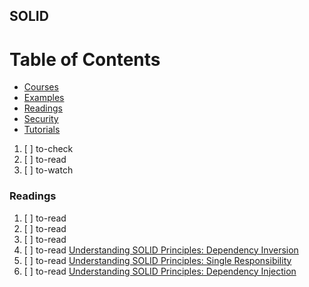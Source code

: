 ## SOLID

# Table of Contents
<!-- MarkdownTOC depth=4 -->
  - [Courses](#courses)
  - [Examples](#examples)
  - [Readings](#readings)
  - [Security](#security)
  - [Tutorials](#tutorials)
<!-- /MarkdownTOC -->

  1. [ ] to-check []()
  1. [ ] to-read []()
  1. [ ] to-watch []()

### Readings

  1. [ ] to-read []()
  1. [ ] to-read []()
  1. [ ] to-read []()
  1. [ ] to-read [Understanding SOLID Principles: Dependency Inversion](https://codeburst.io/understanding-solid-principles-dependency-injection-d570c15560ab)
  1. [ ] to-read [Understanding SOLID Principles: Single Responsibility](https://codeburst.io/understanding-solid-principles-single-responsibility-b7c7ec0bf80)
  1. [ ] to-read [Understanding SOLID Principles: Dependency Injection](https://dev.to/theodesp/understanding-solid-principles-dependency-injection)
